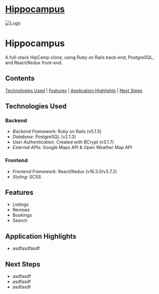 
# [Hippocampus](https://camp-hippocampus.herokuapp.com/)
![Logo](https://res.cloudinary.com/deor0br3s/image/upload/v1523651286/HippocampusPNG.png)
# Hippocampus
A full-stack HipCamp clone, using Ruby on Rails back-end, PostgreSQL, and React/Redux front-end.


## Contents
[Technologies Used](#technologies-used) | [Features](#features) | [Application Highlights](#application-highlights) | [Next Steps](#next-steps)

## Technologies Used
### Backend
* _Backend Framework:_ Ruby on Rails (v5.1.5)
* _Database:_ PostgreSQL (v2.1.3)
* _User Authentication:_ Created with BCrypt (v3.1.7)
* _External APIs:_ Google Maps API & Open Weather Map API

### Frontend
* _Frontend Framework:_ React/Redux (v16.3.0/v3.7.2)
* _Styling:_ SCSS

## Features
* Listings
* Reviews
* Bookings
* Search

## Application Highlights

* asdfasdfasdf

## Next Steps

* asdfasdf
* asdfasdf
* asdfasdf
